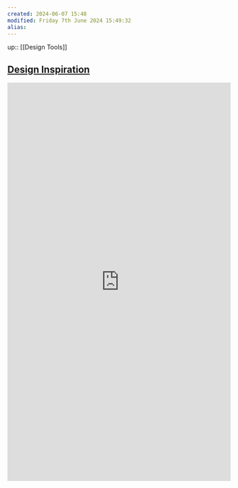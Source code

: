 ```yaml
---
created: 2024-06-07 15:48 
modified: Friday 7th June 2024 15:49:32
alias: 
---
```

up::  [[Design Tools]]

## [Design Inspiration](https://raindrop.io/linvivian61/web-design-41431699/embed/search=%23design-inspiration&theme=light)

<iframe style="border: 0; width: 100%; height: 900px;" allowfullscreen frameborder="0" src="https://raindrop.io/linvivian61/web-design-41431699/embed/search=%23design-inspiration&theme=light"></iframe>